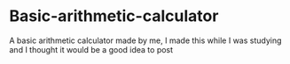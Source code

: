 # Basic-arithmetic-calculator

A basic arithmetic calculator made by me, 
I made this while I was studying and I thought it would be a good idea to post
